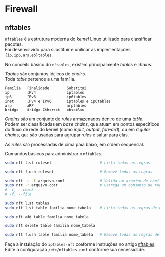 # Firewall
## nftables
`nftables` é a estrutura moderna do *kernel* Linux utilizado para classificar pacotes.  
Foi desenvolvido para substituir e unificar as implementações `{ip,ip6,arp,eb}tables`.

No conceito básico do `nftables`, existem principalmente *tables* e *chains*.

*Tables* são conjuntos lógicos de *chains*.  
Toda *table* pertence a uma família.

```plaintext
Família   Finalidade        Substitui
ip        IPv4              iptables
ip6       IPv6              ip6tables
inet      IPv4 e IPv6       iptables e ip6tables
arp       ARP               arptables
bridge    Bridge Ethernet   ebtables
```

*Chains* são um conjunto de *rules* armazenados dentro de uma *table*.  
Podem ser classificadas em *base chains*, que atuam em pontos específicos do fluxo de rede do kernel (como *input*, *output*, *forward*), ou em *regular chains*, que são usadas para agrupar *rules* e saltar para elas.

As *rules* são processadas de cima para baixo, em ordem sequencial.  

Comandos básicos para administrar o `nftables`.

```bash
sudo nft list ruleset                      # Lista todas as regras

sudo nft flush ruleset                     # Remove todas as regras

sudo nft -c -f arquivo.conf                # Valida um arquivo de configuração
sudo nft -f arquivo.conf                   # Carrega um conjunto de regras
# -c, --check
# -f, --file

sudo nft list tables
sudo nft list table familia nome_tabela    # Lista todas as regras de uma tabela

sudo nft add table familia nome_tabela

sudo nft delete table familia nome_tabela

sudo nft flush table familia nome_tabela   # Remove todas as regras de uma tabela
```

Faça a instalação do `iptables-nft` conforme instruções no artigo [nftables](https://wiki.archlinux.org/title/Nftables).  
Edite a configuração `/etc/nftables.conf` conforme sua necessidade.
